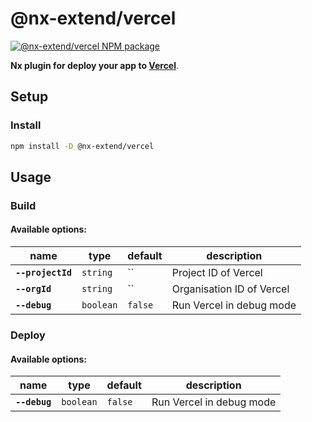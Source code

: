 # @nx-extend/vercel

<a href="https://www.npmjs.com/package/@nx-extend/vercel" rel="nofollow">
  <img src="https://badgen.net/npm/v/@nx-extend/vercel" alt="@nx-extend/vercel NPM package">
</a>

**Nx plugin for deploy your app to [Vercel](https://vercel.com)**.

## Setup

### Install

```sh
npm install -D @nx-extend/vercel
```

## Usage

### Build

#### Available options:

| name              | type      | default | description               |
|-------------------|-----------|---------|---------------------------|
| **`--projectId`** | `string`  | ``      | Project ID of Vercel      |
| **`--orgId`**     | `string`  | ``      | Organisation ID of Vercel |
| **`--debug`**     | `boolean` | `false` | Run Vercel in debug mode  |

### Deploy

#### Available options:

| name          | type      | default | description              |
|---------------|-----------|---------|--------------------------|
| **`--debug`** | `boolean` | `false` | Run Vercel in debug mode |
